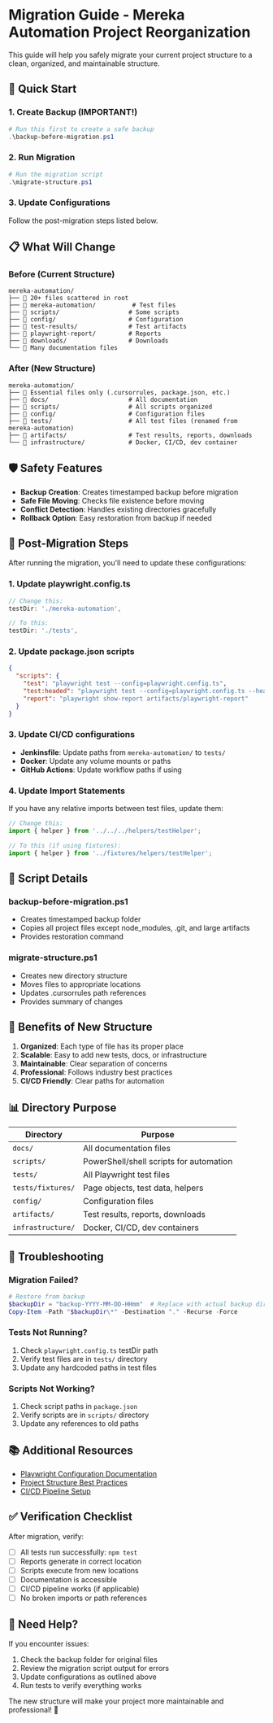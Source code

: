 # Migration Guide - Mereka Automation Project Reorganization

This guide will help you safely migrate your current project structure to a clean, organized, and maintainable structure.

## 🚀 Quick Start

### 1. Create Backup (IMPORTANT!)
```powershell
# Run this first to create a safe backup
.\backup-before-migration.ps1
```

### 2. Run Migration
```powershell
# Run the migration script
.\migrate-structure.ps1
```

### 3. Update Configurations
Follow the post-migration steps listed below.

## 📋 What Will Change

### Before (Current Structure)
```
mereka-automation/
├── 📄 20+ files scattered in root
├── 📁 mereka-automation/          # Test files
├── 📁 scripts/                   # Some scripts
├── 📁 config/                    # Configuration
├── 📁 test-results/              # Test artifacts
├── 📁 playwright-report/         # Reports
├── 📁 downloads/                 # Downloads
└── 📄 Many documentation files
```

### After (New Structure)
```
mereka-automation/
├── 📄 Essential files only (.cursorrules, package.json, etc.)
├── 📁 docs/                      # All documentation
├── 📁 scripts/                   # All scripts organized
├── 📁 config/                    # Configuration files
├── 📁 tests/                     # All test files (renamed from mereka-automation)
├── 📁 artifacts/                 # Test results, reports, downloads
└── 📁 infrastructure/            # Docker, CI/CD, dev container
```

## 🛡️ Safety Features

- **Backup Creation**: Creates timestamped backup before migration
- **Safe File Moving**: Checks file existence before moving
- **Conflict Detection**: Handles existing directories gracefully
- **Rollback Option**: Easy restoration from backup if needed

## 📝 Post-Migration Steps

After running the migration, you'll need to update these configurations:

### 1. Update playwright.config.ts
```typescript
// Change this:
testDir: './mereka-automation',

// To this:
testDir: './tests',
```

### 2. Update package.json scripts
```json
{
  "scripts": {
    "test": "playwright test --config=playwright.config.ts",
    "test:headed": "playwright test --config=playwright.config.ts --headed",
    "report": "playwright show-report artifacts/playwright-report"
  }
}
```

### 3. Update CI/CD configurations
- **Jenkinsfile**: Update paths from `mereka-automation/` to `tests/`
- **Docker**: Update any volume mounts or paths
- **GitHub Actions**: Update workflow paths if using

### 4. Update Import Statements
If you have any relative imports between test files, update them:
```typescript
// Change this:
import { helper } from '../../../helpers/testHelper';

// To this (if using fixtures):
import { helper } from '../fixtures/helpers/testHelper';
```

## 🔧 Script Details

### backup-before-migration.ps1
- Creates timestamped backup folder
- Copies all project files except node_modules, .git, and large artifacts
- Provides restoration command

### migrate-structure.ps1
- Creates new directory structure
- Moves files to appropriate locations
- Updates .cursorrules path references
- Provides summary of changes

## 🎯 Benefits of New Structure

1. **Organized**: Each type of file has its proper place
2. **Scalable**: Easy to add new tests, docs, or infrastructure
3. **Maintainable**: Clear separation of concerns
4. **Professional**: Follows industry best practices
5. **CI/CD Friendly**: Clear paths for automation

## 📊 Directory Purpose

| Directory | Purpose |
|-----------|---------|
| `docs/` | All documentation files |
| `scripts/` | PowerShell/shell scripts for automation |
| `tests/` | All Playwright test files |
| `tests/fixtures/` | Page objects, test data, helpers |
| `config/` | Configuration files |
| `artifacts/` | Test results, reports, downloads |
| `infrastructure/` | Docker, CI/CD, dev containers |

## 🚨 Troubleshooting

### Migration Failed?
```powershell
# Restore from backup
$backupDir = "backup-YYYY-MM-DD-HHmm"  # Replace with actual backup dir
Copy-Item -Path "$backupDir\*" -Destination "." -Recurse -Force
```

### Tests Not Running?
1. Check `playwright.config.ts` testDir path
2. Verify test files are in `tests/` directory
3. Update any hardcoded paths in test files

### Scripts Not Working?
1. Check script paths in `package.json`
2. Verify scripts are in `scripts/` directory
3. Update any references to old paths

## 📚 Additional Resources

- [Playwright Configuration Documentation](https://playwright.dev/docs/test-configuration)
- [Project Structure Best Practices](https://docs.microsoft.com/en-us/dotnet/architecture/modern-web-apps-azure/common-web-application-architectures)
- [CI/CD Pipeline Setup](https://docs.github.com/en/actions/learn-github-actions)

## ✅ Verification Checklist

After migration, verify:
- [ ] All tests run successfully: `npm test`
- [ ] Reports generate in correct location
- [ ] Scripts execute from new locations
- [ ] Documentation is accessible
- [ ] CI/CD pipeline works (if applicable)
- [ ] No broken imports or path references

## 🤝 Need Help?

If you encounter issues:
1. Check the backup folder for original files
2. Review the migration script output for errors
3. Update configurations as outlined above
4. Run tests to verify everything works

The new structure will make your project more maintainable and professional! 🚀 